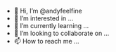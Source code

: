 - 👋 Hi, I’m @andyfeelfine
- 👀 I’m interested in ...
- 🌱 I’m currently learning ...
- 💞️ I’m looking to collaborate on ...
- 📫 How to reach me ...

<!---
andyfeelfine/andyfeelfine is a ✨ special ✨ repository because its `README.md` (this file) appears on your GitHub profile.
You can click the Preview link to take a look at your changes.
--->
